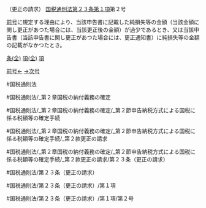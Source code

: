 （更正の請求）
[国税通則法第２３条第１項](国税通則法＿＿＿＿＿第２３条第１項)第２号

[前号](国税通則法＿＿＿＿＿第２３条第１項第１号)に規定する理由により、当該申告書に記載した純損失等の金額（当該金額に関し更正があつた場合には、当該更正後の金額）が過少であるとき、又は当該申告書（当該申告書に関し更正があつた場合には、更正通知書）に純損失等の金額の記載がなかつたとき。

[条(全)](国税通則法＿＿＿＿＿第２３条_.md)    [項(全)](国税通則法＿＿＿＿＿第２３条第１項_.md)    [項](国税通則法＿＿＿＿＿第２３条第１項.md)

[前号←](国税通則法＿＿＿＿＿第２３条第１項第１号.md)    [→次号](国税通則法＿＿＿＿＿第２３条第１項第３号.md)

#国税通則法

#国税通則法/_第２章国税の納付義務の確定

#国税通則法/_第２章国税の納付義務の確定/_第２節申告納税方式による国税に係る税額等の確定手続

#国税通則法/_第２章国税の納付義務の確定/_第２節申告納税方式による国税に係る税額等の確定手続/_第２款更正の請求

#国税通則法/_第２章国税の納付義務の確定/_第２節申告納税方式による国税に係る税額等の確定手続/_第２款更正の請求/第２３条（更正の請求）

#国税通則法/第２３条（更正の請求）

#国税通則法/第２３条（更正の請求）/第１項

#国税通則法/第２３条（更正の請求）/第１項/第２号

